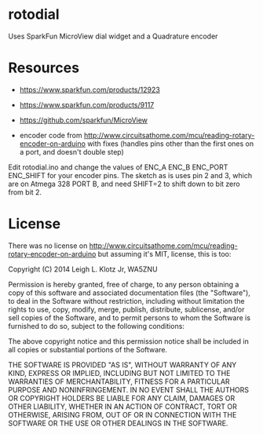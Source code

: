 # rotodial

Uses SparkFun MicroView dial widget and a Quadrature encoder

# Resources

- https://www.sparkfun.com/products/12923
- https://www.sparkfun.com/products/9117
- https://github.com/sparkfun/MicroView

- encoder code from http://www.circuitsathome.com/mcu/reading-rotary-encoder-on-arduino with fixes
(handles pins other than the first ones on a port, and doesn't double step)

Edit rotodial.ino and change the values of ENC_A ENC_B ENC_PORT ENC_SHIFT for your encoder pins.
The sketch as is uses pin 2 and 3, which are on Atmega 328 PORT B, and need SHIFT=2 to shift down to bit zero from bit 2.

# License

There was no license on http://www.circuitsathome.com/mcu/reading-rotary-encoder-on-arduino
but assuming it's MIT, license, this is too:

Copyright (C) 2014 Leigh L. Klotz Jr, WA5ZNU

Permission is hereby granted, free of charge, to any person obtaining a copy
of this software and associated documentation files (the "Software"), to deal
in the Software without restriction, including without limitation the rights
to use, copy, modify, merge, publish, distribute, sublicense, and/or sell
copies of the Software, and to permit persons to whom the Software is
furnished to do so, subject to the following conditions:

The above copyright notice and this permission notice shall be included in
all copies or substantial portions of the Software.

THE SOFTWARE IS PROVIDED "AS IS", WITHOUT WARRANTY OF ANY KIND, EXPRESS OR
IMPLIED, INCLUDING BUT NOT LIMITED TO THE WARRANTIES OF MERCHANTABILITY,
FITNESS FOR A PARTICULAR PURPOSE AND NONINFRINGEMENT. IN NO EVENT SHALL THE
AUTHORS OR COPYRIGHT HOLDERS BE LIABLE FOR ANY CLAIM, DAMAGES OR OTHER
LIABILITY, WHETHER IN AN ACTION OF CONTRACT, TORT OR OTHERWISE, ARISING FROM,
OUT OF OR IN CONNECTION WITH THE SOFTWARE OR THE USE OR OTHER DEALINGS IN
THE SOFTWARE.

